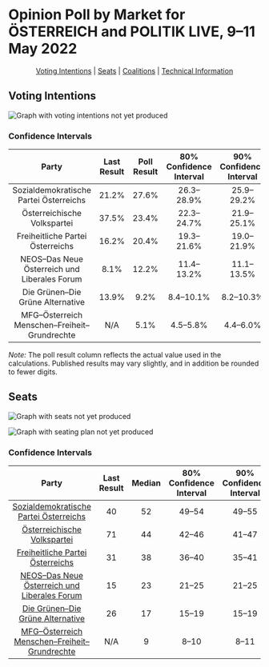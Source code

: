 # Opinion Poll by Market for ÖSTERREICH and POLITIK LIVE, 9–11 May 2022

<p align="center"><a href="#voting-intentions">Voting Intentions</a> | <a href="#seats">Seats</a> | <a href="#coalitions">Coalitions</a> | <a href="#technical-information">Technical Information</a></p>

## Voting Intentions

![Graph with voting intentions not yet produced](2022-05-11-Market.png "Voting Intentions")

### Confidence Intervals

| Party | Last Result | Poll Result | 80% Confidence Interval | 90% Confidence Interval | 95% Confidence Interval | 99% Confidence Interval |
|:-----:|:-----------:|:-----------:|:-----------------------:|:-----------------------:|:-----------------------:|:-----------------------:|
| Sozialdemokratische Partei Österreichs | 21.2% | 27.6% | 26.3–28.9% |25.9–29.2% |25.6–29.6% |25.0–30.2% |
| Österreichische Volkspartei | 37.5% | 23.4% | 22.3–24.7% |21.9–25.1% |21.6–25.4% |21.1–26.0% |
| Freiheitliche Partei Österreichs | 16.2% | 20.4% | 19.3–21.6% |19.0–21.9% |18.7–22.2% |18.2–22.8% |
| NEOS–Das Neue Österreich und Liberales Forum | 8.1% | 12.2% | 11.4–13.2% |11.1–13.5% |10.9–13.8% |10.5–14.3% |
| Die Grünen–Die Grüne Alternative | 13.9% | 9.2% | 8.4–10.1% |8.2–10.3% |8.0–10.5% |7.7–11.0% |
| MFG–Österreich Menschen–Freiheit–Grundrechte | N/A | 5.1% | 4.5–5.8% |4.4–6.0% |4.2–6.2% |3.9–6.5% |

*Note:* The poll result column reflects the actual value used in the calculations. Published results may vary slightly, and in addition be rounded to fewer digits.

## Seats

![Graph with seats not yet produced](2022-05-11-Market-seats.png "Seats")

![Graph with seating plan not yet produced](2022-05-11-Market-seating-plan.png "Seating Plan")

### Confidence Intervals

| Party | Last Result | Median | 80% Confidence Interval | 90% Confidence Interval | 95% Confidence Interval | 99% Confidence Interval |
|:-----:|:-----------:|:------:|:-----------------------:|:-----------------------:|:-----------------------:|:-----------------------:|
| <a href="#sozialdemokratische-partei-österreichs">Sozialdemokratische Partei Österreichs</a> | 40 | 52 | 49–54 |49–55 |48–56 |47–57 |
| <a href="#österreichische-volkspartei">Österreichische Volkspartei</a> | 71 | 44 | 42–46 |41–47 |41–48 |39–49 |
| <a href="#freiheitliche-partei-österreichs">Freiheitliche Partei Österreichs</a> | 31 | 38 | 36–40 |35–41 |35–42 |34–43 |
| <a href="#neos–das-neue-österreich-und-liberales-forum">NEOS–Das Neue Österreich und Liberales Forum</a> | 15 | 23 | 21–25 |21–25 |20–26 |19–27 |
| <a href="#die-grünen–die-grüne-alternative">Die Grünen–Die Grüne Alternative</a> | 26 | 17 | 15–19 |15–19 |15–19 |14–20 |
| <a href="#mfg–österreich-menschen–freiheit–grundrechte">MFG–Österreich Menschen–Freiheit–Grundrechte</a> | N/A | 9 | 8–10 |8–11 |8–11 |0–12 |

